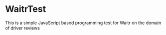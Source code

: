 # WaitrTest
This is a simple JavaScript based programming test for Waitr on the domain of driver reviews

